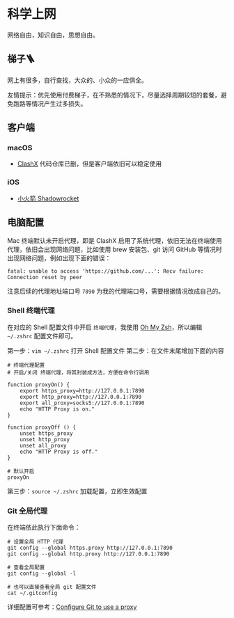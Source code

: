 # 科学上网

网络自由，知识自由，思想自由。


## 梯子🪜

网上有很多，自行查找，大众的、小众的一应俱全。

友情提示：优先使用付费梯子，在不熟悉的情况下，尽量选择周期较短的套餐，避免跑路等情况产生过多损失。


## 客户端

### macOS

- [ClashX](https://clashx.org/) 代码仓库已删，但是客户端依旧可以稳定使用

### iOS

- [小火箭 Shadowrocket](https://www.shadowrocket.vip/)


## 电脑配置

Mac 终端默认未开启代理，即是 ClashX 启用了系统代理，依旧无法在终端使用代理，依旧会出现网络问题，比如使用 brew 安装包、git 访问 GitHub 等情况时出现网络问题，例如出现下面的错误：

`fatal: unable to access 'https://github.com/...': Recv failure: Connection reset by peer`

注意后续的代理地址端口号 `7890` 为我的代理端口号，需要根据情况改成自己的。

### Shell 终端代理

在对应的 Shell 配置文件中开启 `终端代理`，我使用 [Oh My Zsh](https://ohmyz.sh/)，所以编辑 `~/.zshrc` 配置文件即可。

第一步：`vim ~/.zshrc` 打开 Shell 配置文件
第二步：在文件末尾增加下面的内容
```shell
# 终端代理配置
# 开启/关闭 终端代理，将其封装成方法，方便在命令行调用

function proxyOn() {
    export https_proxy=http://127.0.0.1:7890
    export http_proxy=http://127.0.0.1:7890
    export all_proxy=socks5://127.0.0.1:7890
    echo "HTTP Proxy is on."
}

function proxyOff () {
    unset https_proxy
    unset http_proxy
    unset all_proxy
    echo "HTTP Proxy is off."
}

# 默认开启
proxyOn
```
第三步：`source ~/.zshrc` 加载配置，立即生效配置

### Git 全局代理

在终端依此执行下面命令：
```shell
# 设置全局 HTTP 代理
git config --global https.proxy http://127.0.0.1:7890
git config --global http.proxy http://127.0.0.1:7890

# 查看全局配置
git config --global -l

# 也可以直接查看全局 git 配置文件
cat ~/.gitconfig 
```

详细配置可参考：[Configure Git to use a proxy](https://gist.github.com/evantoli/f8c23a37eb3558ab8765)

